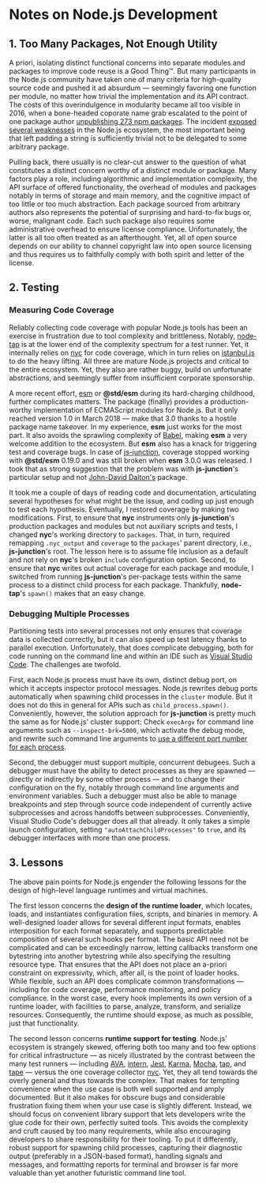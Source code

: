 # Notes on Node.js Development

## 1. Too Many Packages, Not Enough Utility

A priori, isolating distinct functional concerns into separate modules and
packages to improve code reuse is a Good Thing™. But many participants in the
Node.js community have taken one of many criteria for high-quality source code
and pushed it ad absurdum — seemingly favoring one function per module, no
matter how trivial the implementation and its API contract. The costs of this
overindulgence in modularity became all too visible in 2016, when a bone-headed
coporate name grab escalated to the point of one package author [unpublishing
273 npm packages](http://azer.bike/journal/i-ve-just-liberated-my-modules). The
incident [exposed several
weaknesses](http://blog.npmjs.org/post/141577284765/kik-left-pad-and-npm) in the
Node.js ecosystem, the most important being that left padding a string is
sufficiently trivial not to be delegated to some arbitrary package.

Pulling back, there usually is no clear-cut answer to the question of what
constitutes a distinct concern worthy of a distinct module or package. Many
factors play a role, including algorithmic and implementation complexity, the
API surface of offered functionality, the overhead of modules and packages
notably in terms of storage and main memory, and the cognitive impact of too
little or too much abstraction. Each package sourced from arbitrary authors also
represents the potential of surprising and hard-to-fix bugs or, worse, malignant
code. Each such package also requires some administrative overhead to ensure
license compliance. Unfortunately, the latter is all too often treated as an
afterthought. Yet, all of open source depends on our ability to channel
copyright law into open source licensing and thus requires us to faithfully
comply with both spirit and letter of the license.

## 2. Testing

### Measuring Code Coverage

Reliably collecting code coverage with popular Node.js tools has been an
exercise in frustration due to tool complexity and brittleness. Notably,
[node-tap](https://github.com/tapjs/node-tap) is at the lower end of the
complexity spectrum for a test runner. Yet, it internally relies on
[nyc](https://github.com/istanbuljs/nyc) for code coverage, which in turn relies
on [istanbul.js](https://github.com/istanbuljs/istanbuljs) to do the heavy
lifting. All three are mature Node.js projects and critical to the entire
ecosystem. Yet, they also are rather buggy, build on unfortunate abstractions,
and seemingly suffer from insufficient corporate sponsorship.

A more recent effort, [esm](https://github.com/standard-things/esm) or
__@std/esm__ during its hard-charging childhood, further complicates matters.
The package (finally) provides a production-worthy implementation of ECMAScript
modules for Node.js. But it only reached version 1.0 in March 2018 — make that
3.0 thanks to a hostile package name takeover. In my experience, __esm__ just
works for the most part. It also avoids the sprawling complexity of
[Babel](https://babeljs.io), making __esm__ a very welcome addition to the
ecosystem. But __esm__ also has a knack for triggering test and coverage bugs.
In case of [js-junction](https://github.com/apparebit/js-junction), coverage
stopped working with __@std/esm__ 0.19.0 and was still broken when __esm__ 3.0.0
was released. I took that as strong suggestion that the problem was with
__js-junction__'s particular setup and not [John-David
Dalton's](https://github.com/jdalton) package.

It took me a couple of days of reading code and documentation, articulating
several hypotheses for what might be the issue, and coding up just enough to
test each hypothesis. Eventually, I restored coverage by making two
modifications. First, to ensure that __nyc__ instruments only __js-junction__'s
production packages and modules but not auxiliary scripts and tests, I changed
__nyc__'s working directory to `packages`. That, in turn, required remapping
`.nyc_output` and `coverage` to the `packages`' parent directory, i.e.,
__js-junction__'s root. The lesson here is to assume file inclusion as a default
and not rely on __nyc__'s broken `include` configuration option. Second, to
ensure that __nyc__ writes out actual coverage for each package and module, I
switched from running __js-junction__'s per-package tests within the same
process to a distinct child process for each package. Thankfully, __node-tap__'s
`spawn()` makes that an easy change.

### Debugging Multiple Processes

Partitioning tests into several processes not only ensures that coverage data is
collected correctly, but it can also speed up test latency thanks to parallel
execution. Unfortunately, that does complicate debugging, both for code running
on the command line and within an IDE such as [Visual Studio
Code](https://code.visualstudio.com). The challenges are twofold.

First, each Node.js process must have its own, distinct debug port, on which it
accepts inspector protocol messages. Node.js rewrites debug ports automatically
when spawning child processes in the `cluster` module. But it does not do this
in general for APIs such as `child_process.spawn()`. Conveniently, however, the
solution approach for __js-junction__ is pretty much the same as for Node.js'
cluster support: Check `execArgv` for command line arguments such as
`--inspect-brk=5000`, which activate the debug mode, and rewrite such command
line arguments to [use a different port number for each
process](https://github.com/apparebit/js-junction/blob/a46b81917d2c5bfae6e1d723bf0bbf586fe13e0d/tests/index.js#L34-L57).

Second, the debugger must support multiple, concurrent debugees. Such a debugger
must have the ability to detect processes as they are spawned — directly or
indirectly by some other process — and to change their configuration on the fly,
notably through command line arguments and environment variables. Such a
debugger must also be able to manage breakpoints and step through source code
independent of currently active subprocesses and across handoffs between
subprocesses. Conveniently, Visual Studio Code's debugger does all that already.
It only takes a simple launch configuration, setting
`"autoAttachChildProcesses"` to `true`, and its debugger interfaces with more
than one process.

## 3. Lessons

The above pain points for Node.js engender the following lessons for the design
of high-level language runtimes and virtual machines.

The first lesson concerns the __design of the runtime loader__, which locates,
loads, and instantiates configuration files, scripts, and binaries in memory. A
well-designed loader allows for several different input formats, enables
interposition for each format separately, and supports predictable composition
of several such hooks per format. The basic API need not be complicated and can
be exceedingly narrow, letting callbacks transform one bytestring into another
bytestring while also specifying the resulting resource type. That ensures that
the API does not place an a-priori constraint on expressivity, which, after all,
is the point of loader hooks. While flexible, such an API does complicate common
transformations — including for code coverage, performance monitoring, and
policy compliance. In the worst case, every hook implements its own version of a
runtime loader, with facilities to parse, analyze, transform, and serialize
resources. Consequently, the runtime should expose, as much as possible, just
that functionality.

The second lesson concerns __runtime support for testing__. Node.js' ecosystem
is strangely skewed, offering both too many and too few options for critical
infrastructure — as nicely illustrated by the contrast between the many test
runners — including [AVA](https://ava.li/),
[intern](https://github.com/theintern/intern),
[Jest](https://github.com/facebook/jest),
[Karma](https://karma-runner.github.io/2.0/index.html),
[Mocha](http://mochajs.org/), [tap](https://github.com/isaacs/node-tap), and
[tape](https://github.com/substack/tape) — versus the one coverage collector
[nyc](https://github.com/bcoe/nyc). Yet, they all tend towards the overly
general and thus towards the complex. That makes for tempting convenience when
the use case is both well supported and amply documented. But it also makes for
obscure bugs and considerable frustration fixing them when your use case is
slightly different. Instead, we should focus on convenient library support that
lets developers write the glue code for their own, perfectly suited tools. This
avoids the complexity and cruft caused by too many requirements, while also
encouraging developers to share responsibility for their tooling. To put it
differently, robust support for spawning child processes, capturing their
diagnostic output (preferably in a JSON-based format), handling signals and
messages, and formatting reports for terminal and browser is far more valuable
than yet another futuristic command line tool.
